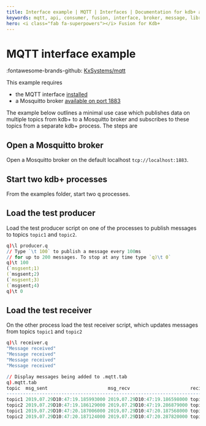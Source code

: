 ```yaml
---
title: Interface example | MQTT | Interfaces | Documentation for kdb+ and q
keywords: mqtt, api, consumer, fusion, interface, broker, message, library, telemetry, producer, q
hero: <i class="fab fa-superpowers"></i> Fusion for Kdb+
---
```

# MQTT interface example

:fontawesome-brands-github:
[KxSystems/mqtt](https://github.com/KxSystems/mqtt)



This example requires 

-   the MQTT interface [installed](https://github.com/kxsystems/mqtt/blob/master/README.md)
-   a Mosquitto broker [available on port 1883](https://mosquitto.org/download/)


The example below outlines a minimal use case which publishes data on multiple topics from kdb+ to a Mosquitto broker and subscribes to these topics from a separate kdb+ process. The steps are

## Open a Mosquitto broker 

Open a Mosquitto broker on the default localhost `tcp://localhost:1883`.


## Start two kdb+ processes

From the examples folder, start two q processes.


## Load the test producer 

Load the test producer script on one of the processes to publish messages to topics `topic1` and `topic2`.

```q
q)\l producer.q
// Type `\t 100` to publish a message every 100ms 
// for up to 200 messages. To stop at any time type `q)\t 0`
q)\t 100
(`msgsent;1)
(`msgsent;2)
(`msgsent;3)
(`msgsent;4)
q)\t 0
```


## Load the test receiver

On the other process load the test receiver script, which updates messages from topics `topic1` and `topic2`

```q
q)\l receiver.q
"Message received"
"Message received"
"Message received"
"Message received"

// Display messages being added to .mqtt.tab
q).mqtt.tab
topic  msg_sent                      msg_recv                      recieved_m..
-----------------------------------------------------------------------------..
topic1 2019.07.29D10:47:19.185993000 2019.07.29D10:47:19.186598000 topic1_0  ..
topic2 2019.07.29D10:47:19.186129000 2019.07.29D10:47:19.286879000 topic2_0  ..
topic1 2019.07.29D10:47:20.187006000 2019.07.29D10:47:20.187568000 topic1_1  ..
topic2 2019.07.29D10:47:20.187124000 2019.07.29D10:47:20.287820000 topic2_1  ..
```

